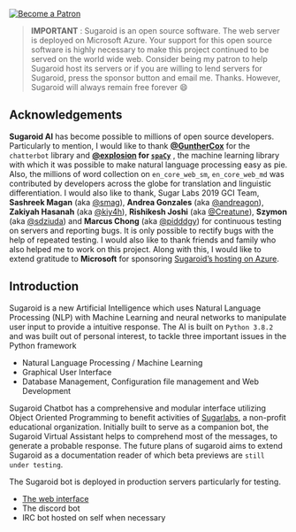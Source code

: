 


[![Become a Patron](https://c5.patreon.com/external/logo/become_a_patron_button.png)](https://www.patreon.com/srevinsaju?fan_landing=true)

> **IMPORTANT** : Sugaroid is an open source software. The web server is deployed on Microsoft Azure. Your support for this open source software is highly necessary to make this project continued to be served on the world wide web. Consider being my patron to help Sugaroid host its servers or if you are willing to lend servers for Sugaroid, press the sponsor button and email me. Thanks. However, Sugaroid will always remain free forever :smile:



## Acknowledgements 

**Sugaroid AI** has become possible to millions of open source developers. Particularly to mention, I would like to thank **[@GuntherCox](https://github.com/gunthercox)** for the `chatterbot` library and **[@explosion](https://explosion.ai) for [`spaCy`](https://github.com/explosion/spaCy)** , the machine learning library with which it was possible to make natural language processing easy as pie. Also, the millions of word collection on `en_core_web_sm`, `en_core_web_md` was contributed by developers across the globe for translation and linguistic differentiation. I would also like to thank, Sugar Labs 2019 GCI Team, **Sashreek Magan** (aka [@smag](https://github.com/smag)), **Andrea Gonzales** (aka [@andreagon](https://github.com/AndreaGon)), **Zakiyah Hasanah** (aka [@kiy4h](https://github.com/Kiy4h)), **Rishikesh Joshi** (aka [@Creatune](https://github.com/Creatune)), **Szymon** (aka [@sdziuda](https://github.com/sdziuda)) and **Marcus Chong** (aka [@pidddgy](https://github.com/pidddgy)) for continuous testing on servers and reporting bugs. It is only possible to rectify bugs with the help of repeated testing. I would also like to thank friends and family who also helped me to work on this project. Along with this, I would like to extend gratitude to **Microsoft** for sponsoring [Sugaroid’s hosting on Azure](https://sugaroid.azurewebsites.net).



## Introduction

Sugaroid is a new Artificial Intelligence which uses Natural Language Processing (NLP) with Machine Learning and neural networks to manipulate user input to provide a intuitive response. The AI is built on `Python 3.8.2` and was built out of personal interest, to tackle three important issues in the Python framework

* Natural Language Processing / Machine Learning
* Graphical User Interface
* Database Management, Configuration file management and Web Development

Sugaroid Chatbot has a comprehensive and modular interface utilizing Object Oriented Programming to benefit activities of [Sugarlabs](https://www.sugarlabs.org), a non-profit educational organization. Initially built to serve as a companion bot, the Sugaroid Virtual Assistant helps to comprehend most of the messages, to generate a probable response. The future plans of sugaroid aims to extend Sugaroid as a documentation reader of which beta previews are `still under testing`. 

The Sugaroid bot is deployed in production servers particularly for testing. 

* [The web interface](https://sed.lol/sugaroid)
* The discord bot
* IRC bot hosted on self when necessary
